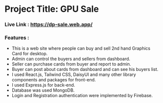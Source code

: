 # Project Title: GPU Sale
### Live Link : https://dp-sale.web.app/
### Features :
* This is a web site where people can buy and sell 2nd hand Graphics Card for desktop.
* Admin can control the buyers and sellers from dashboard.
* Seller can purchase cards from buyer and report to admin.
* Buyer can post about cards from dashboard and can see his buyers list. 
* I used React.js, Tailwind CSS, DaisyUI and many other library components and packages for front-end.
* I used Express.js for back-end.
* Database was used MongoDB.
* Login and Registration authentication were implemented by Firebase.
